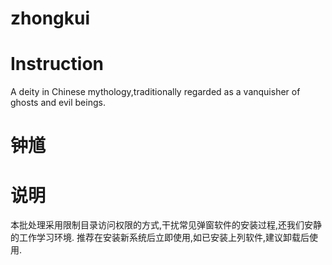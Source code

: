 # zhongkui
# Instruction
A deity in Chinese mythology,traditionally regarded as a vanquisher of ghosts and evil beings.
# 钟馗
# 说明
本批处理采用限制目录访问权限的方式,干扰常见弹窗软件的安装过程,还我们安静的工作学习环境.
推荐在安装新系统后立即使用,如已安装上列软件,建议卸载后使用.
